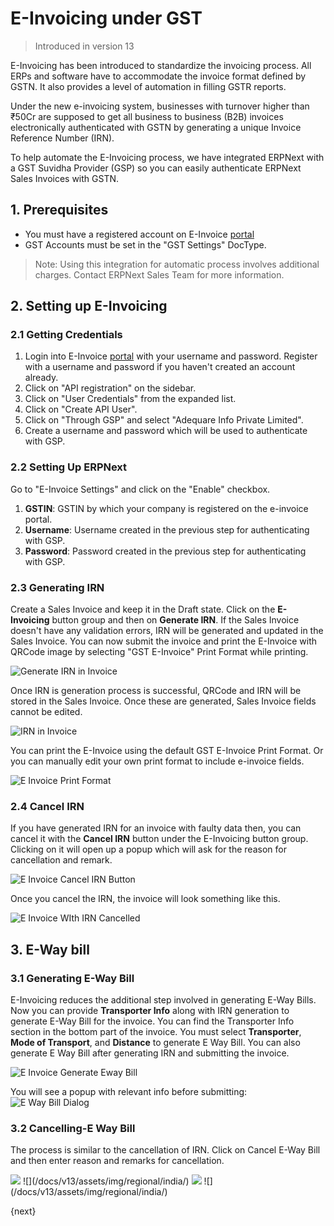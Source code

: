 <!-- add-breadcrumbs -->
# E-Invoicing under GST

> Introduced in version 13

E-Invoicing has been introduced to standardize the invoicing process. All ERPs and software have to accommodate the invoice format defined by GSTN. It also provides a level of automation in filling GSTR reports.

Under the new e-invoicing system, businesses with turnover higher than ₹50Cr are supposed to get all business to business (B2B) invoices electronically authenticated with GSTN by generating a unique Invoice Reference Number (IRN).

To help automate the E-Invoicing process, we have integrated ERPNext with a GST Suvidha Provider (GSP) so you can easily authenticate ERPNext Sales Invoices with GSTN.

## 1. Prerequisites

- You must have a registered account on E-Invoice [portal](https://einvoice1.gst.gov.in/)
- GST Accounts must be set in the "GST Settings" DocType.

> Note: Using this integration for automatic process involves additional charges. Contact ERPNext Sales Team for more information.

## 2. Setting up E-Invoicing

### 2.1 Getting Credentials

1. Login into E-Invoice [portal](https://einvoice1.gst.gov.in/) with your username and password. Register with a username and password if you haven't created an account already.
1. Click on "API registration" on the sidebar.
1. Click on "User Credentials" from the expanded list.
1. Click on "Create API User".
1. Click on "Through GSP" and select "Adequare Info Private Limited".
1. Create a username and password which will be used to authenticate with GSP.

### 2.2 Setting Up ERPNext

Go to "E-Invoice Settings" and click on the "Enable" checkbox.

1. **GSTIN**: GSTIN by which your company is registered on the e-invoice portal.
1. **Username**: Username created in the previous step for authenticating with GSP.
1. **Password**: Password created in the previous step for authenticating with GSP.

### 2.3 Generating IRN

Create a Sales Invoice and keep it in the Draft state. Click on the **E-Invoicing** button group and then on **Generate IRN**. If the Sales Invoice doesn't have any validation errors, IRN will be generated and updated in the Sales Invoice. You can now submit the invoice and print the E-Invoice with QRCode image by selecting "GST E-Invoice" Print Format while printing.

![Generate IRN in Invoice](/docs/v13/assets/img/regional/india/generate-irn-in-invoice.png)

Once IRN is generation process is successful, QRCode and IRN will be stored in the Sales Invoice. Once these are generated, Sales Invoice fields cannot be edited.

![IRN in Invoice](/docs/v13/assets/img/regional/india/irn-in-invoice.png)

You can print the E-Invoice using the default GST E-Invoice Print Format. Or you can manually edit your own print format to include e-invoice fields.

![E Invoice Print Format](/docs/v13/assets/img/regional/india/einv-print-format.png)

### 2.4 Cancel IRN

If you have generated IRN for an invoice with faulty data then, you can cancel it with the **Cancel IRN** button under the E-Invoicing button group. Clicking on it will open up a popup which will ask for the reason for cancellation and remark.

![E Invoice Cancel IRN Button](/docs/v13/assets/img/regional/india/einv-cancel-irn-button.png)

Once you cancel the IRN, the invoice will look something like this.

![E Invoice WIth IRN Cancelled](/docs/v13/assets/img/regional/india/einv-cancelled-irn.png)

## 3. E-Way bill

### 3.1 Generating E-Way Bill

E-Invoicing reduces the additional step involved in generating E-Way Bills. Now you can provide **Transporter Info** along with IRN generation to generate E-Way Bill for the invoice. You can find the Transporter Info section in the bottom part of the invoice. You must select **Transporter**, **Mode of Transport**, and **Distance** to generate E Way Bill. You can also generate E Way Bill after generating IRN and submitting the invoice.

![E Invoice Generate Eway Bill](/docs/v13/assets/img/regional/india/einv-generate-ewaybill-button.png)

You will see a popup with relevant info before submitting:
![E Way Bill Dialog](/docs/v13/assets/img/regional/india/einv-gen-ewaybill-dialog.png)

### 3.2 Cancelling-E Way Bill

The process is similar to the cancellation of IRN. Click on Cancel E-Way Bill and then enter reason and remarks for cancellation.

<img class="screenshot" src="/docs/v13/assets/img/regional/india/einv_cancel_ewaybill_button.png">
![](/docs/v13/assets/img/regional/india/)

<img class="screenshot" src="/docs/v13/assets/img/regional/india/einv_cancelled_ewaybill.png">
![](/docs/v13/assets/img/regional/india/)

{next}
